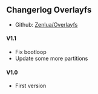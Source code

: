 ## Changerlog Overlayfs

+ Github: [Zenlua/Overlayfs](https://github.com/Zenlua/Overlayfs)

#### V1.1

+ Fix bootloop
+ Update some more partitions 

#### V1.0

+ First version
